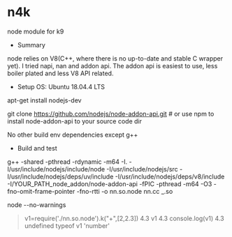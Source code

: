 # n4k
node module for k9

* Summary

node relies on V8(C++, where there is no up-to-date and stable C wrapper yet). I tried napi, nan and addon api. The addon api is easiest to use, less boiler plated and less V8 API related.

 

* Setup
OS: Ubuntu 18.04.4 LTS

apt-get install nodejs-dev

git clone https://github.com/nodejs/node-addon-api.git # or use npm to install node-addon-api to your source code dir

No other build env dependencies except g++

 

* Build and test

g++ -shared -pthread -rdynamic -m64 -I. -I/usr/include/nodejs/include/node -I/usr/include/nodejs/src -I/usr/include/nodejs/deps/uv/include -I/usr/include/nodejs/deps/v8/include -I/YOUR_PATH_node_addon/node-addon-api -fPIC -pthread -m64 -O3 -fno-omit-frame-pointer -fno-rtti -o nn.so.node nn.cc _.so

node --no-warnings
> v1=require('./nn.so.node').k("+",[2,2.3])
4.3
> v1
4.3
> console.log(v1)
4.3
undefined
> typeof v1
'number'
